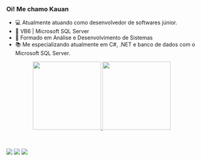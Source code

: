 ### Oi! Me chamo Kauan

- 💻 Atualmente atuando como desenvolvedor de softwares júnior.
- 👾 VB6 | Microsoft SQL Server
- 📜 Formado em Análise e Desenvolvimento de Sistemas
- 📚 Me especializando atualmente em C#, .NET e banco de dados com o Microsoft SQL Server.


<div align="center">
  <a href="https://github.com/kkauans">
  <img height="180em" src="https://github-readme-stats.vercel.app/api?username=kkauans&show_icons=true&theme=dark&include_all_commits=true&count_private=true"/>
  <img height="180em" src="https://github-readme-stats.vercel.app/api/top-langs/?username=kkauans&layout=compact&langs_count=7&theme=dark"/>
</div>

<div style="display: inline_block"><br>

  
</div>

   ##
   
   <div> 
  <a href="https://instagram.com/kkauands" target="_blank"><img src="https://img.shields.io/badge/-Instagram-%23E4405F?style=for-the-badge&logo=instagram&logoColor=white" target="_blank"></a>
  <a href = "mailto:kauansilva2001@outlook.com"><img src="https://img.shields.io/badge/Microsoft_Outlook-0078D4?style=for-the-badge&logo=microsoft-outlook&logoColor=white" target="_blank"></a>
  <a href="https://www.linkedin.com/in/kauan-silva-0622301a2/" target="_blank"><img src="https://img.shields.io/badge/-LinkedIn-%230077B5?style=for-the-badge&logo=linkedin&logoColor=white" target="_blank"></a> 
 
 
</div>
